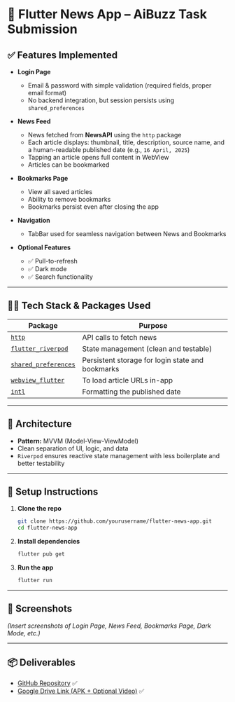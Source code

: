 # 📰 Flutter News App – AiBuzz Task Submission

## ✅ Features Implemented

- **Login Page**
  - Email & password with simple validation (required fields, proper email format)
  - No backend integration, but session persists using `shared_preferences`

- **News Feed**
  - News fetched from **NewsAPI** using the `http` package
  - Each article displays: thumbnail, title, description, source name, and a human-readable published date (e.g., `16 April, 2025`)
  - Tapping an article opens full content in WebView
  - Articles can be bookmarked

- **Bookmarks Page**
  - View all saved articles
  - Ability to remove bookmarks
  - Bookmarks persist even after closing the app

- **Navigation**
  - TabBar used for seamless navigation between News and Bookmarks

- **Optional Features**
  - ✅ Pull-to-refresh
  - ✅ Dark mode
  - ✅ Search functionality

---

## 🧑‍💻 Tech Stack & Packages Used

| Package | Purpose |
|--------|---------|
| [`http`](https://pub.dev/packages/http) | API calls to fetch news |
| [`flutter_riverpod`](https://pub.dev/packages/flutter_riverpod) | State management (clean and testable) |
| [`shared_preferences`](https://pub.dev/packages/shared_preferences) | Persistent storage for login state and bookmarks |
| [`webview_flutter`](https://pub.dev/packages/webview_flutter) | To load article URLs in-app |
| [`intl`](https://pub.dev/packages/intl) | Formatting the published date |

---

## 🧱 Architecture

- **Pattern:** MVVM (Model-View-ViewModel)
- Clean separation of UI, logic, and data
- `Riverpod` ensures reactive state management with less boilerplate and better testability

---

## 🚀 Setup Instructions

1. **Clone the repo**
   ```bash
   git clone https://github.com/yourusername/flutter-news-app.git
   cd flutter-news-app
   ```

2. **Install dependencies**
   ```bash
   flutter pub get
   ```

3. **Run the app**
   ```bash
   flutter run
   ```

---

## 📸 Screenshots

*(Insert screenshots of Login Page, News Feed, Bookmarks Page, Dark Mode, etc.)*

---

## 📦 Deliverables

- [GitHub Repository](https://github.com/yourusername/flutter-news-app) ✅
- [Google Drive Link (APK + Optional Video)](https://drive.google.com/your-link) ✅

